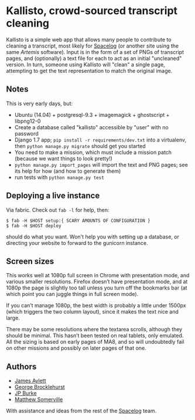 # Kallisto, crowd-sourced transcript cleaning

Kallisto is a simple web app that allows many people to contribute to cleaning a transcript, most likely for [Spacelog](http://spacelog.org/) (or another site using the same *Artemis* software). Input is in the form of a set of PNGs of transcript pages, and (optionally) a text file for each to act as an initial "uncleaned" version. In turn, someone using Kallisto will "clean" a single page, attempting to get the text representation to match the original image.

## Notes

This is very early days, but:

 * Ubuntu (14.04) + postgresql-9.3 + imagemagick + ghostscript + libpng12-0
 * Create a database called "kallisto" accessible by "user" with no password
 * Django 1.7 app; `pip install -r requirements/dev.txt` into a virtualenv, then `python manage.py migrate` should get you started
 * You need to make a mission, which must include a mission patch (because we want things to look pretty!)
 * `python manage.py import_pages` will import the text and PNG pages; see its help for how (and how to generate them)
 * run tests with `python manage.py test`

## Deploying a live instance

Via fabric. Check out `fab -l` for help, then:

```
$ fab -H $HOST setup:{ SCARY AMOUNTS OF CONFIGURATION }
$ fab -H $HOST deploy
```

should do what you want. Won't help you with setting up a database, or directing your website to forward to the gunicorn instance.

## Screen sizes

This works well at 1080p full screen in Chrome with presentation mode,
and various smaller resolutions. Firefox doesn’t have presentation mode,
and at 1080p the page is slightly too tall unless you turn off the
bookmarks bar (at which point you can juggle things in full screen
mode).

If you can’t manage 1080p, the best width is probably a little under
1500px (which triggers the two column layout), since it makes the
text nice and large.

There may be some resolutions where the textarea scrolls, although they
should be minimal. This hasn’t been tested on real tablets, only
emulated. All the sizing is based on early pages of MA8, and so will
undoubtedly fail on other missions and possibly on later pages of that
one.

## Authors

 * [James Aylett](https://github.com/jaylett)
 * [George Brocklehurst](https://github.com/georgebrock)
 * [JP Burke](https://github.com/JPinSPACE)
 * [Matthew Somerville](https://github.com/dracos)

With assistance and ideas from the rest of the [Spacelog](https://github.com/Spacelog) team.
